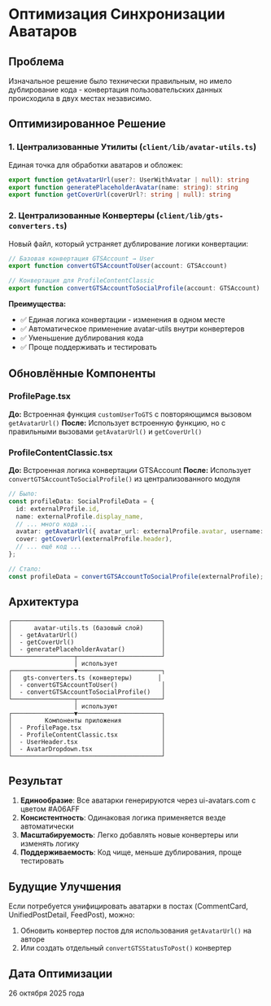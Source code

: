 # Оптимизация Синхронизации Аватаров

## Проблема
Изначальное решение было технически правильным, но имело дублирование кода - конвертация пользовательских данных происходила в двух местах независимо.

## Оптимизированное Решение

### 1. Централизованные Утилиты (`client/lib/avatar-utils.ts`)
Единая точка для обработки аватаров и обложек:

```typescript
export function getAvatarUrl(user?: UserWithAvatar | null): string
export function generatePlaceholderAvatar(name: string): string  
export function getCoverUrl(coverUrl?: string | null): string
```

### 2. Централизованные Конвертеры (`client/lib/gts-converters.ts`)
Новый файл, который устраняет дублирование логики конвертации:

```typescript
// Базовая конвертация GTSAccount → User
export function convertGTSAccountToUser(account: GTSAccount)

// Конвертация для ProfileContentClassic
export function convertGTSAccountToSocialProfile(account: GTSAccount)
```

**Преимущества:**
- ✅ Единая логика конвертации - изменения в одном месте
- ✅ Автоматическое применение avatar-utils внутри конвертеров
- ✅ Уменьшение дублирования кода
- ✅ Проще поддерживать и тестировать

## Обновлённые Компоненты

### ProfilePage.tsx
**До:** Встроенная функция `customUserToGTS` с повторяющимся вызовом `getAvatarUrl()`
**После:** Использует встроенную функцию, но с правильными вызовами `getAvatarUrl()` и `getCoverUrl()`

### ProfileContentClassic.tsx  
**До:** Встроенная логика конвертации GTSAccount
**После:** Использует `convertGTSAccountToSocialProfile()` из централизованного модуля

```typescript
// Было:
const profileData: SocialProfileData = {
  id: externalProfile.id,
  name: externalProfile.display_name,
  // ... много кода ...
  avatar: getAvatarUrl({ avatar_url: externalProfile.avatar, username: externalProfile.username }),
  cover: getCoverUrl(externalProfile.header),
  // ... ещё код ...
};

// Стало:
const profileData = convertGTSAccountToSocialProfile(externalProfile);
```

## Архитектура

```
┌─────────────────────────────────────────┐
│      avatar-utils.ts (базовый слой)     │
│  - getAvatarUrl()                       │
│  - getCoverUrl()                        │
│  - generatePlaceholderAvatar()          │
└─────────────────┬───────────────────────┘
                  │ использует
┌─────────────────▼───────────────────────┐
│   gts-converters.ts (конвертеры)       │
│  - convertGTSAccountToUser()            │
│  - convertGTSAccountToSocialProfile()   │
└─────────────────┬───────────────────────┘
                  │ используют
┌─────────────────▼───────────────────────┐
│         Компоненты приложения           │
│  - ProfilePage.tsx                      │
│  - ProfileContentClassic.tsx            │
│  - UserHeader.tsx                       │
│  - AvatarDropdown.tsx                   │
└─────────────────────────────────────────┘
```

## Результат

1. **Единообразие**: Все аватарки генерируются через ui-avatars.com с цветом #A06AFF
2. **Консистентность**: Одинаковая логика применяется везде автоматически
3. **Масштабируемость**: Легко добавлять новые конвертеры или изменять логику
4. **Поддерживаемость**: Код чище, меньше дублирования, проще тестировать

## Будущие Улучшения

Если потребуется унифицировать аватарки в постах (CommentCard, UnifiedPostDetail, FeedPost), можно:

1. Обновить конвертер постов для использования `getAvatarUrl()` на авторе
2. Или создать отдельный `convertGTSStatusToPost()` конвертер

## Дата Оптимизации
26 октября 2025 года
